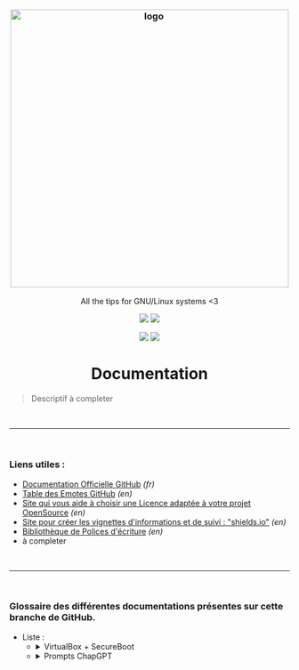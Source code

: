 <h3 align="center"><img src="https://repository-images.githubusercontent.com/627393902/77e677a8-ccf6-4b29-be32-c531558b8a9f" alt="logo" height="500px"></h3>
<p align="center">All the tips for GNU/Linux systems &lt;3</p>

<p align="center">
<a href="./LICENSE.md"><img src="https://img.shields.io/badge/License-CC--BY--4.0-informational.svg"></a>
<a href="./README.md"><img src="https://img.shields.io/badge/Documentation-GNU%2FLinux-informational.svg"></a>
</p>

<p align="center">
<a href="./README.md"><img src="https://img.shields.io/github/directory-file-count/Data-Spirit/Tutorials-and-Tips?color=informational&label=Docs%20%2F%20Tutos&type=dir"></a>
<a href="./README.md"><img src="https://img.shields.io/badge/Documentation-GNU%2FLinux-informational.svg"></a>
</p>


# <h1 align="center">Documentation</h1>
<blockquote>Descriptif à completer
</blockquote>

<br>

---

<br>

### Liens utiles :
  - [Documentation Officielle GitHub](https://docs.github.com/fr/get-started)  _(fr)_
  - [Table des Emotes GitHub](https://github.com/ikatyang/emoji-cheat-sheet/blob/master/README.md) _(en)_
  - [Site qui vous aide à choisir une Licence adaptée à votre projet OpenSource](https://choosealicense.com/) _(en)_
  - [Site pour créer les vignettes d'informations et de suivi : "shields.io"](https://shields.io/) _(en)_
  - [Bibliothèque de Polices d'écriture](https://www.nerdfonts.com/#home) _(en)_
  - à completer

<br>

---

<br>

### Glossaire des différentes documentations présentes sur cette branche de GitHub.

- Liste :  
  - <details>
    <summary>VirtualBox + SecureBoot</summary>
    <blockquote> Tutorial decrivant comment installer VirtualBox avec le SecureBoot activé.
    </blockquote>
  
    [Lien](https://github.com/Data-Spirit/Tutorials-and-Tips/blob/main/VirtualBox%2BSecureBoot/README.md)
    </details>

  - <details>
    <summary>Prompts ChapGPT</summary>
    <blockquote> A completer
    </blockquote>
  
    [Lien](a completer)
    </details>

